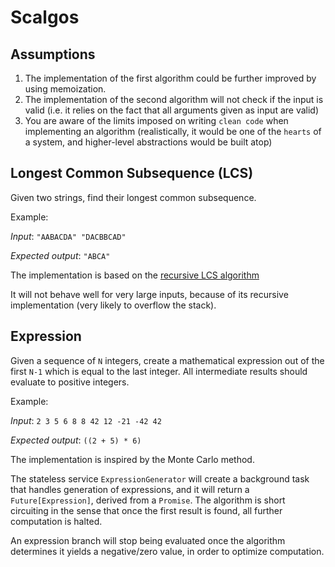 # Scalgos


## Assumptions

1. The implementation of the first algorithm could be further improved by using memoization.
2. The implementation of the second algorithm will not check if the input is valid (i.e. it relies on the fact that all arguments given as input are valid)
3. You are aware of the limits imposed on writing `clean code` when implementing an algorithm (realistically, it would be one of the `hearts` of a system, and higher-level abstractions would be built atop)

## Longest Common Subsequence (LCS)
Given two strings, find their longest common subsequence.

Example:

_Input_: `"AABACDA" "DACBBCAD"`

_Expected output_: `"ABCA"`

The implementation is based on the [recursive LCS algorithm](https://en.wikipedia.org/wiki/Longest_common_subsequence_problem#LCS_function_defined)

It will not behave well for very large inputs, because of its recursive implementation (very likely to overflow the stack).

## Expression
Given a sequence of `N` integers, create a mathematical expression out of the first `N-1` which is equal to the last integer.
All intermediate results should evaluate to positive integers.

Example:

_Input_: `2 3 5 6 8 8 42 12 -21 -42 42`

_Expected output_: `((2 + 5) * 6)`

The implementation is inspired by the Monte Carlo method.

The stateless service `ExpressionGenerator` will create a background task that handles generation of expressions, and it
will return a `Future[Expression]`, derived from a `Promise`. The algorithm is short circuiting in the sense that once the
first result is found, all further computation is halted.

An expression branch will stop being evaluated once the algorithm determines it yields a negative/zero value, in order 
to optimize computation.

